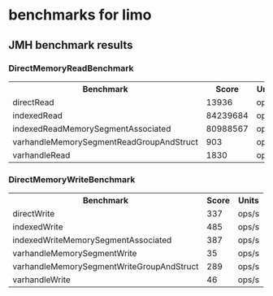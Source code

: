 # benchmarks for limo

## JMH benchmark results

### DirectMemoryReadBenchmark

<table>
    <tr>
        <th>Benchmark</th>
        <th>Score</th>
        <th>Units</th>
    </tr>
    <tr>
        <td>directRead</td>
        <td>13936</td>
        <td>ops/s</td>
    </tr>
    <tr>
        <td>indexedRead</td>
        <td>84239684</td>
        <td>ops/s</td>
    </tr>
    <tr>
        <td>indexedReadMemorySegmentAssociated</td>
        <td>80988567</td>
        <td>ops/s</td>
    </tr>
    <tr>
        <td>varhandleMemorySegmentReadGroupAndStruct</td>
        <td>903</td>
        <td>ops/s</td>
    </tr>
    <tr>
        <td>varhandleRead</td>
        <td>1830</td>
        <td>ops/s</td>
    </tr>
</table>

### DirectMemoryWriteBenchmark
    
<table>
    <tr>
        <th>Benchmark</th>
        <th>Score</th>
        <th>Units</th>
    </tr>
    <tr>
        <td>directWrite</td>
        <td>337</td>
        <td>ops/s</td>
    </tr>
    <tr>
        <td>indexedWrite</td>
        <td>485</td>
        <td>ops/s</td>
    </tr>
    <tr>
        <td>indexedWriteMemorySegmentAssociated</td>
        <td>387</td>
        <td>ops/s</td>
    </tr>
    <tr>
        <td>varhandleMemorySegmentWrite</td>
        <td>35</td>
        <td>ops/s</td>
    </tr>
    <tr>
        <td>varhandleMemorySegmentWriteGroupAndStruct</td>
        <td>289</td>
        <td>ops/s</td>
    </tr>
    <tr>
        <td>varhandleWrite</td>
        <td>46</td>
        <td>ops/s</td>
    </tr>
</table>
